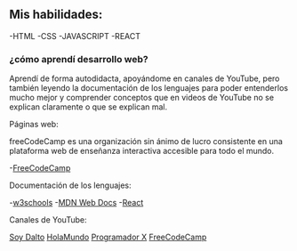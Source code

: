 ## Mis habilidades:

-HTML
-CSS
-JAVASCRIPT
-REACT

### ¿cómo aprendí desarrollo web?
Aprendí de forma autodidacta, apoyándome en canales de YouTube, pero también leyendo la documentación de los lenguajes para poder entenderlos mucho mejor y comprender conceptos que en videos de YouTube no se explican claramente o que se explican mal.

Páginas web:

freeCodeCamp es una organización sin ánimo de lucro consistente en una plataforma web de enseñanza interactiva accesible para todo el mundo.

-[FreeCodeCamp](https://www.freecodecamp.org/)

Documentación de los lenguajes:

-[w3schools](https://www.w3schools.com/)
-[MDN Web Docs](https://developer.mozilla.org/es/)
-[React](https://es.reactjs.org/)

Canales de YouTube:

[Soy Dalto](https://www.youtube.com/@soydalto)
[HolaMundo](https://www.youtube.com/@HolaMundoDev)
[Programador X](https://www.youtube.com/@ProgramadorX)
[FreeCodeCamp](https://www.youtube.com/@freecodecampespanol)







